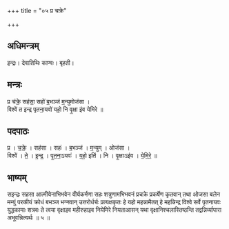+++
title = "०५ प्र चक्रे"

+++
## अधिमन्त्रम्
इन्द्रः। देवातिथिः काण्वः। बृहती।

## मन्त्रः
प्र च॑क्रे॒ सह॑सा॒ सहो॑ ब॒भञ्ज॑ म॒न्युमोज॑सा ।  
विश्वे॑ त इन्द्र पृतना॒यवो॑ यहो॒ नि वृ॒क्षा इ॑व येमिरे ॥

## पदपाठः
प्र । च॒क्रे॒ । सह॑सा । सहः॑ । ब॒भञ्ज॑ । म॒न्युम् । ओज॑सा ।  
विश्वे॑ । ते॒ । इ॒न्द्र॒ । पृ॒त॒ना॒ऽयवः॑ । य॒हो॒ इति॑ । नि । वृ॒क्षाःऽइ॑व । ये॒मि॒रे॒ ॥

## भाष्यम्
सइन्द्रः सहसा आत्मीयेनाभिभवेन वीर्यकर्मणा सहः शत्रुणामभिभवनं प्रचक्रे प्रकर्षेण कृतवान् तथा ओजसा बलेन मन्युं परकीयं क्रोधं बभञ्ज भग्नवान् उत्तरोर्धर्चः प्रत्यक्षकृतः हे यहो महन्नामैतत् हे महन्निन्द्र विश्वे सर्वे पृतनायवः युद्धकामाः शत्रवः ते त्वया वृक्षाइव महीरुहाइव नियेमिरे नियताआसन् यथा वृक्षानिश्चलास्तिष्ठन्ति तद्वन्निर्व्यापारा अभूवन्नित्यर्थः ॥ ५ ॥